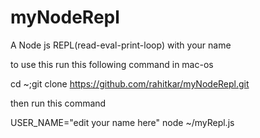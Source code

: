 # myNodeRepl

A Node js REPL(read-eval-print-loop) with your name 

to use this run this following command in mac-os

cd ~;git clone https://github.com/rahitkar/myNodeRepl.git

then run this command 
 
USER_NAME="edit your name here" node ~/myRepl.js